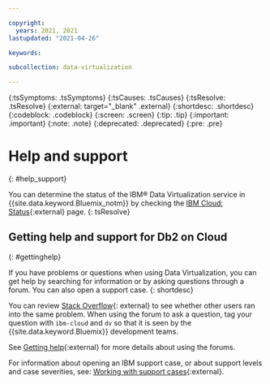 ```yaml
---

copyright:
  years: 2021, 2021
lastupdated: "2021-04-26"

keywords: 

subcollection: data-virtualization

---
```


<!-- Attribute definitions --> 
{:tsSymptoms: .tsSymptoms} 
{:tsCauses: .tsCauses} 
{:tsResolve: .tsResolve} 
{:external: target="_blank" .external}
{:shortdesc: .shortdesc}
{:codeblock: .codeblock}
{:screen: .screen}
{:tip: .tip}
{:important: .important}
{:note: .note}
{:deprecated: .deprecated}
{:pre: .pre}

# Help and support
{: #help_support}

You can determine the status of the IBM® Data Virtualization service in {{site.data.keyword.Bluemix_notm}} by checking the [IBM Cloud: Status](https://cloud.ibm.com/status?selected=status){:external} page. 
{: tsResolve}

<!--* Status monitoring:
  * [All regions](https://cloud.ibm.com/status?selected=status){:external} -->

## Getting help and support for Db2 on Cloud
{: #gettinghelp}

If you have problems or questions when using Data Virtualization, you can get help by searching for information or by asking questions through a forum. You can also open a support case.
{: shortdesc}

You can review [Stack Overflow](https://stackoverflow.com/search?q=ibm-cloud){: external} to see whether other users ran into the same problem. When using the forum to ask a question, tag your question with `ibm-cloud` and `dv` so that it is seen by the {{site.data.keyword.Bluemix}} development teams.

See [Getting help](/docs/get-support?topic=get-support-using-avatar#asking-a-question){:external} for more details about using the forums.

For information about opening an IBM support case, or about support levels and case severities, see: [Working with support cases](/docs/get-support?topic=get-support-open-case#open-case){:external}.


